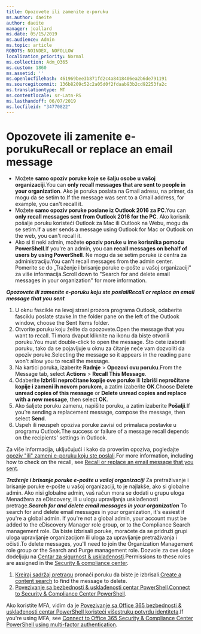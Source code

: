 ```yaml
---
title: Opozovete ili zamenite e-poruku
ms.author: daeite
author: daeite
manager: joallard
ms.date: 05/15/2019
ms.audience: Admin
ms.topic: article
ROBOTS: NOINDEX, NOFOLLOW
localization_priority: Normal
ms.collection: Adm_O365
ms.custom: 1860
ms.assetid: ''
ms.openlocfilehash: 461969bee3b871fd2c4a8418406ea2b6de791191
ms.sourcegitcommit: 136b8209c52c2a05d0f2fdaab93b2cd92253fa2c
ms.translationtype: MT
ms.contentlocale: sr-Latn-RS
ms.lasthandoff: 06/07/2019
ms.locfileid: "34770822"
---
```

# <a name="recall-or-replace-an-email-message"></a><span data-ttu-id="3309b-102">Opozovete ili zamenite e-poruku</span><span class="sxs-lookup"><span data-stu-id="3309b-102">Recall or replace an email message</span></span>

- <span data-ttu-id="3309b-103">Možete **samo opoziv poruke koje se šalju osobe u vašoj organizaciji**.</span><span class="sxs-lookup"><span data-stu-id="3309b-103">You can **only recall messages that are sent to people in your organization**.</span></span> <span data-ttu-id="3309b-104">Ako je poruka poslata na Gmail adresu, na primer, da mogu da se setim to.</span><span class="sxs-lookup"><span data-stu-id="3309b-104">If the message was sent to a Gmail address, for example, you can't recall it.</span></span>
- <span data-ttu-id="3309b-105">Možete **samo opoziv poruke poslane iz Outlook 2016 za PC**.</span><span class="sxs-lookup"><span data-stu-id="3309b-105">You can **only recall messages sent from Outlook 2016 for the PC**.</span></span> <span data-ttu-id="3309b-106">Ako korisnik pošalje poruku koristeći Outlook za Mac ili Outlook na Webu, mogu da se setim.</span><span class="sxs-lookup"><span data-stu-id="3309b-106">If a user sends a message using Outlook for Mac or Outlook on the web, you can't recall it.</span></span>
- <span data-ttu-id="3309b-107">Ako si ti neki admin, možete **opoziv poruke u ime korisnika pomoću PowerShell**.</span><span class="sxs-lookup"><span data-stu-id="3309b-107">If you're an admin, you can **recall messages on behalf of users by using PowerShell**.</span></span> <span data-ttu-id="3309b-108">Ne mogu da se setim poruke iz centra za administraciju.</span><span class="sxs-lookup"><span data-stu-id="3309b-108">You can't recall messages from the admin center.</span></span> <span data-ttu-id="3309b-109">Pomerite se do „Traženje i brisanje poruke e-pošte u vašoj organizaciji” za više informacija.</span><span class="sxs-lookup"><span data-stu-id="3309b-109">Scroll down to "Search for and delete email messages in your organization" for more information.</span></span>

<span data-ttu-id="3309b-110">***Opozovete ili zamenite e-poruku koju ste poslali***</span><span class="sxs-lookup"><span data-stu-id="3309b-110">***Recall or replace an email message that you sent***</span></span>
1. <span data-ttu-id="3309b-111">U oknu fascikle na levoj strani prozora programa Outlook, odaberite fasciklu poslate stavke.</span><span class="sxs-lookup"><span data-stu-id="3309b-111">In the folder pane on the left of the Outlook window, choose the Sent Items folder.</span></span>
2. <span data-ttu-id="3309b-112">Otvorite poruku koju želite da opozovete.</span><span class="sxs-lookup"><span data-stu-id="3309b-112">Open the message that you want to recall.</span></span> <span data-ttu-id="3309b-113">Ti mora dvaput kliknite na ikonu da biste otvorili poruku.</span><span class="sxs-lookup"><span data-stu-id="3309b-113">You must double-click to open the message.</span></span> <span data-ttu-id="3309b-114">Što ćete izabrati poruku, tako da se pojavljuje u oknu za čitanje neće vam dozvoliti da opoziv poruke.</span><span class="sxs-lookup"><span data-stu-id="3309b-114">Selecting the message so it appears in the reading pane won't allow you to recall the message.</span></span>
3. <span data-ttu-id="3309b-115">Na kartici poruka, izaberite **Radnje** > **Opozovi ovu poruku**.</span><span class="sxs-lookup"><span data-stu-id="3309b-115">From the Message tab, select **Actions** > **Recall This Message**.</span></span>
4. <span data-ttu-id="3309b-116">Odaberite **Izbriši nepročitane kopije ove poruke** ili **Izbriši nepročitane kopije i zameni ih novom porukom**, a zatim izaberite **OK**.</span><span class="sxs-lookup"><span data-stu-id="3309b-116">Choose **Delete unread copies of this message** or **Delete unread copies and replace with a new message**, then select **OK**.</span></span>
5. <span data-ttu-id="3309b-117">Ako šaljete poruku zamenu, napišite poruku, a zatim izaberite **Pošalji**.</span><span class="sxs-lookup"><span data-stu-id="3309b-117">If you’re sending a replacement message, compose the message, then select **Send**.</span></span>
6. <span data-ttu-id="3309b-118">Uspeh ili neuspeh opoziva poruke zavisi od primalaca postavke u programu Outlook.</span><span class="sxs-lookup"><span data-stu-id="3309b-118">The success or failure of a message recall depends on the recipients' settings in Outlook.</span></span> 

<span data-ttu-id="3309b-119">Za više informacija, uključujući i kako da proverim opoziva, pogledajte [opoziv "ili" zameni e-poruku koju ste poslali](https://support.office.com/article/35027f88-d655-4554-b4f8-6c0729a723a0).</span><span class="sxs-lookup"><span data-stu-id="3309b-119">For more information, including how to check on the recall, see [Recall or replace an email message that you sent](https://support.office.com/article/35027f88-d655-4554-b4f8-6c0729a723a0).</span></span>

<span data-ttu-id="3309b-120">***Traženje i brisanje poruke e-pošte u vašoj organizaciji*** Za pretraživanje i brisanje poruke e-pošte u vašoj organizaciji, to je najlakše, ako si globalne admin. Ako nisi globalne admin, vaš račun mora se dodati u grupu uloga Menadžera za eDiscovery, ili u ulogu upravljanja usklađenosti pretrage.</span><span class="sxs-lookup"><span data-stu-id="3309b-120">***Search for and delete email messages in your organization*** To search for and delete email messages in your organization, it's easiest if you're a global admin. If you're not a global admin, your account must be added to the eDiscovery Manager role group, or to the Compliance Search management role.</span></span> <span data-ttu-id="3309b-121">Da biste izbrisali poruke, moraćete da se pridruži grupi uloga upravljanje organizacijom ili uloga za upravljanje pretraživanja i očisti.</span><span class="sxs-lookup"><span data-stu-id="3309b-121">To delete messages, you'll need to join the Organization Management role group or the Search and Purge management role.</span></span> <span data-ttu-id="3309b-122">Dozvole za ove uloge dodeljuju na [Centar za sigurnost & usklađenosti](https://protection.office.com/).</span><span class="sxs-lookup"><span data-stu-id="3309b-122">Permissions to these roles are assigned in the [Security & compliance center](https://protection.office.com/).</span></span>

1. <span data-ttu-id="3309b-123">[Kreiraj sadržaj pretragu](https://docs.microsoft.com/office365/securitycompliance/content-search) pronaći poruku da biste je izbrisali.</span><span class="sxs-lookup"><span data-stu-id="3309b-123">[Create a content search](https://docs.microsoft.com/office365/securitycompliance/content-search) to find the message to delete.</span></span>
2. <span data-ttu-id="3309b-124">[Povezivanje sa bezbednosti & usklađenosti centar PowerShell](https://docs.microsoft.com/powershell/exchange/office-365-scc/connect-to-scc-powershell/connect-to-scc-powershell?view=exchange-ps).</span><span class="sxs-lookup"><span data-stu-id="3309b-124">[Connect to Security & Compliance Center PowerShell](https://docs.microsoft.com/powershell/exchange/office-365-scc/connect-to-scc-powershell/connect-to-scc-powershell?view=exchange-ps).</span></span> 

<span data-ttu-id="3309b-125">Ako koristite MFA, vidim da je [Povezivanje sa Office 365 bezbednosti & usklađenosti centar PowerShell koristeći višestruku potvrdu identiteta](https://docs.microsoft.com/powershell/exchange/office-365-scc/connect-to-scc-powershell/mfa-connect-to-scc-powershell?view=exchange-ps).</span><span class="sxs-lookup"><span data-stu-id="3309b-125">If you're using MFA, see [Connect to Office 365 Security & Compliance Center PowerShell using multi-factor authentication](https://docs.microsoft.com/powershell/exchange/office-365-scc/connect-to-scc-powershell/mfa-connect-to-scc-powershell?view=exchange-ps).</span></span> 